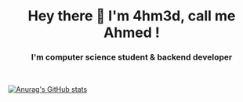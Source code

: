 # <div align="center">  Hey there 👋 I'm 4hm3d, call me Ahmed ! </div>



### <div align="center"> I'm computer science student & backend developer </div>
<br>
<!--
- 🔭 I’m currently working on interesting projects <br>
- 🌱 I’m currently learning ML <br>
- 👯 I’m looking to collaborate on projects based on ML &/ DL <br>
- 💬 Ask me about anything i know or need to know x) <br>
- 📫 How to reach me: ja_mokeddem@esi.dz or [my LinkedIn account](https://www.linkedin.com/in/ahmed-abdelaziz-m-89957119a/) <br><br>
-->

<!--
**ahmedmokeddem/ahmedmokeddem** is a ✨ _special_ ✨ repository because its `README.md` (this file) appears on your GitHub profile.

Here are some ideas to get you started:

- 🔭 I’m currently contributing to some cool projects 
- 🌱 I’m currently learning ML & DL and backend dev
- 👯 I’m looking to collaborate on projects based on ML &/ DL
- 🤔 I’m looking for help with ...
- 💬 Ask me about i know or need to know x)

- 😄 Pronouns: ...
- ⚡ Fun fact: ...
-->
[![Anurag's GitHub stats](https://github-readme-stats.vercel.app/api?username=ahmedmokeddem&count_private=true&show_icons=true&theme=merko)](https://github.com/anuraghazra/github-readme-stats)  


